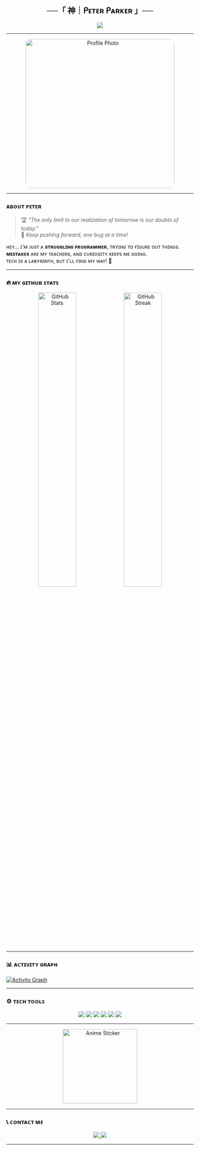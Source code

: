 <h2 align="center">──「 神┊ᑭᴇᴛᴇʀ ᑭᴀʀᴋᴇʀ 」──</h2>

<p align="center">
  <img src="https://readme-typing-svg.herokuapp.com?color=%23FFD700&size=24&center=true&vCenter=true&width=500&lines=%E2%9C%A8+%E0%9D%97%96%CA%92+%E0%9D%97%97%E0%9D%9B%E0%9D%9F+%E0%9D%97%A2%E0%9D%97%BC%E0%9D%97%AE%2C+%E0%9D%97%A2%E0%9D%97%AE%E0%9D%97%AE%E0%9D%97%B2%E0%9D%97%A3%E0%9D%97%BF+%E0%9D%97%97%CA%80%E0%9D%97%BB%2C;%E2%9C%A8+%E0%9D%97%A2%E0%9D%97%BF%E0%9D%97%A3%E0%9D%97%BC+%E0%9D%97%97%E0%9D%9B%E0%9D%9F+%E0%9D%97%A2%E0%9D%97%BC%E0%9D%97%AE%2C;✨+%E2%80%9Cᴋᴇᴇᴘ+ᴄʜᴀꜱɪɴɢ+ᴛʜᴇ+ʟɪɢʜᴛ%2C+ɪᴛ+ᴡɪʟʟ+ɢᴜɪᴅᴇ+ʏᴏᴜ+ᴛᴏ+ɢʀᴇᴀᴛɴᴇꜱꜱ.%E2%80%9D+✨">
</p>

---

<div align="center">
  <img src="https://i.ibb.co/fvgbbm8/photo-2025-01-28-06-57-53-7464857064020377632.jpg" width="400" style="border-radius: 15px;" alt="Profile Photo" />
</div>

---

### ᴀʙᴏᴜᴛ ᴘᴇᴛᴇʀ

> 🏆 *"The only limit to our realization of tomorrow is our doubts of today."*  
> 🌟 *Keep pushing forward, one bug at a time!*

ʜᴇʏ... ɪ’ᴍ ᴊᴜsᴛ ᴀ **sᴛʀᴜɢɢʟɪɴɢ ᴘʀᴏɢʀᴀᴍᴍᴇʀ**, ᴛʀʏɪɴɢ ᴛᴏ ғɪɢᴜʀᴇ ᴏᴜᴛ ᴛʜɪɴɢs.  
**ᴍɪsᴛᴀᴋᴇs** ᴀʀᴇ ᴍʏ ᴛᴇᴀᴄʜᴇʀs, ᴀɴᴅ ᴄᴜʀɪᴏsɪᴛʏ ᴋᴇᴇᴘs ᴍᴇ ɢᴏɪɴɢ.  
ᴛᴇᴄʜ ɪs ᴀ ʟᴀʙʏʀɪɴᴛʜ, ʙᴜᴛ ɪ'ʟʟ ғɪɴᴅ ᴍʏ ᴡᴀʏ! 🚀  

---

### 🔥 ᴍʏ ɢɪᴛʜᴜʙ ꜱᴛᴀᴛꜱ

<p align="center">
  <img src="https://github-readme-stats.vercel.app/api?username=Og-peter&show_icons=true&theme=radical&hide_border=true" alt="GitHub Stats" width="45%" />
  <img src="https://github-readme-streak-stats.herokuapp.com/?user=Og-peter&theme=radical&hide_border=true" alt="GitHub Streak" width="45%" />
</p>

---

### 📊 ᴀᴄᴛɪᴠɪᴛʏ ɢʀᴀᴘʜ
<a href="https://github.com/ashutosh00710/github-readme-activity-graph">
  <img alt="Activity Graph" src="https://github-readme-activity-graph.cyclic.app/graph?username=devineparadox&bg_color=1a1a1a&color=f8d847&line=f75c7e&point=f7f7f7&area=true&hide_border=true" />
</a>

---

### ⚙️ ᴛᴇᴄʜ ᴛᴏᴏʟꜱ

<div align="center">
  <img src="https://img.shields.io/badge/Python-3776AB?style=for-the-badge&logo=python&logoColor=white" />
  <img src="https://img.shields.io/badge/JavaScript-F7DF1E?style=for-the-badge&logo=javascript&logoColor=black" />
  <img src="https://img.shields.io/badge/HTML5-E34F26?style=for-the-badge&logo=html5&logoColor=white" />
  <img src="https://img.shields.io/badge/CSS3-1572B6?style=for-the-badge&logo=css3&logoColor=white" />
  <img src="https://img.shields.io/badge/Node.js-43853D?style=for-the-badge&logo=node.js&logoColor=white" />
  <img src="https://img.shields.io/badge/Git-F05032?style=for-the-badge&logo=git&logoColor=white" />
</div>

---

<p align="center">
  <img src="https://media.giphy.com/media/v1.Y2lkPTc5MGI3NjExcmMydHh3Z3VoMHB0ZnIzbXkyZmM1ZmhzbGRhOWJkaW5nOHp0bWZsNCZlcD12MV9naWZzX3NlYXJjaCZjdD1n/BXrwTdoho6hkQ/giphy.gif" width="200" alt="Anime Sticker">
</p>

---

### 📞 ᴄᴏɴᴛᴀᴄᴛ ᴍᴇ

<div align="center">
  <a href="https://t.me/OG_PETER">
    <img src="https://img.shields.io/badge/OG_PETAR-Telegram-blue?style=for-the-badge&logo=telegram" />
  </a>
  <a href="mailto:zainmehar10044@gmail.com">
    <img src="https://img.shields.io/badge/zainmehar10044@gmail.com-Gmail-red?style=for-the-badge&logo=gmail" />
  </a>
</div>

---
